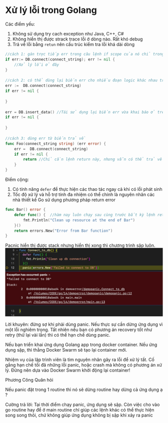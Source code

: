 # Xử lý lỗi trong Golang

Các điểm yếu:
1. Không sử dụng try cach exception như Java, C++, C#
2. Không hiển thị được strack trace lỗi ở dòng nào. Rất khó debug
3. Trả về lỗi bằng `retun` nên cấu trúc kiểm tra lỗi khá dài dòng

```go
//cách 1: gán trực tiếp err trong câu lệnh if scope của nó chỉ trong lệnh if thôi
if err:= DB.connect(connect_string); err != nil {
	//Xử lý lỗi ở đây
}

//cách 2: có thể dùng lại biến err cho nhiều đoạn logic khác nhau trong 1 hàm
err :=  DB.connect(connect_string)
if err != nil {

}

err = DB.insert_data() //Tái sử dụng lại biến err vừa khai báo ở trên
if err != nil {

}

//cách 3: dùng err từ biến trả về
func Foo(connect_string string) (err error) {
	err =  DB.connect(connect_string)
	if err != nil {
		return //Chỉ cần lệnh return này, nhưng vẫn có thể trả về err
	}
}

```


Điểm cộng:
1. Có tính năng `defer` để thực hiện các thao tác ngay cả khi có lỗi phát sinh
2. Tốc độ xử lý và hỗ trợ tính đa nhiệm có thể chính là nguyên nhân các nhà thiết kế Go sử dụng phương pháp return error 
```go
func Bar() error {
	defer func() {  //hàm nay luôn chạy sau cùng trước bất kỳ lệnh return nào
		fmt.Println("Clean up resource at the end of Bar")
	}()
	return errors.New("Error from Bar function")
}
```
Pacnic hiển thị được stack nhưng hiển thị xong thì chương trình sập luôn.
![](panic.jpg)

Lời khuyên: đừng sợ khi phải dùng panic. Nếu thực sự cần dừng ứng dụng vì một lỗi nghiêm trọng. Tất nhiên nếu bạn có phương án recovery tốt như retry (thử lại vài lần) thì có thể hạn chế dùng panic.

Nếu bạn triển khai ứng dụng Golang app trong docker container. Nếu ứng dụng sập, thì thằng Docker Swarm sẽ tạo lại container mới.

Nhiệm vụ của lập trình viên là tìm nguyên nhân gây ra lỗi để xử lý tất. Cố gắng hạn chế tối đã những lỗi panic, hoặc crash mà không có phương án xử lý. Đừng nên dựa vào Docker Swarm khởi động lại container!

Phương Công Quân hỏi

Nếu panic đặt trong 1 routine thì nó sẽ dừng routine hay dừng cả ứng dụng ạ ?

Cường trả lời:
Tại thời điểm chạy panic, ứng dụng sẽ sập. Còn việc cho vào go routine hay để ở main routine chỉ giúp các lệnh khác có thể thực hiện song song thôi, chứ không giúp ứng dụng không bị sập khi xảy ra panic

